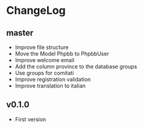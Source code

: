 # ChangeLog

## master
- Improve file structure
- Move the Model Phpbb to PhpbbUser
- Improve welcome email
- Add the column province to the database groups
- Use groups for comitati
- Improve registration validation
- Improve translation to italian

## v0.1.0
- First version
